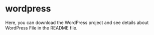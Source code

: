 # wordpress
Here, you can download the WordPress project and see details about WordPress File in the README file.
